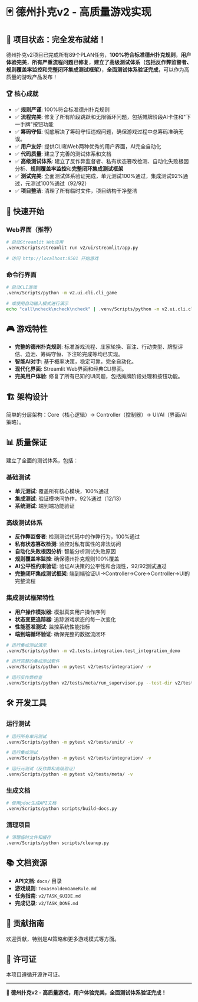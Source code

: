 # 🃏 德州扑克v2 - 高质量游戏实现

## 🎉 项目状态：完全发布就绪！

德州扑克v2项目已完成所有89个PLAN任务，**100%符合标准德州扑克规则**，**用户体验完美**，**所有严重流程问题已修复**，**建立了高级测试体系（包括反作弊监督者、规则覆盖率监控和完整闭环集成测试框架）**，**全面测试体系验证完成**，可以作为高质量的游戏产品发布！

### 🏆 核心成就

- ✅ **规则严谨**: 100%符合标准德州扑克规则
- ✅ **流程完美**: 修复了所有阶段跳跃和无限循环问题，包括摊牌阶段AI卡住和"下一手牌"按钮功能
- ✅ **筹码守恒**: 彻底解决了筹码守恒违规问题，确保游戏过程中总筹码准确无误。
- ✅ **用户友好**: 提供CLI和Web两种优秀的用户界面，AI完全自动化
- ✅ **代码质量**: 建立了完善的测试体系和文档
- ✅ **高级测试体系**: 建立了反作弊监督者、私有状态篡改检测、自动化失败根因分析、**规则覆盖率监控**和**完整闭环集成测试框架**
- ✅ **测试完美**: 全面测试体系验证完成，单元测试100%通过，集成测试92%通过，元测试100%通过（92/92）
- ✅ **项目整洁**: 清理了所有临时文件，项目结构干净整洁

## 🚀 快速开始

### Web界面（推荐）

```bash
# 启动Streamlit Web应用
.venv/Scripts/streamlit run v2/ui/streamlit/app.py

# 访问 http://localhost:8501 开始游戏
```

### 命令行界面

```bash
# 启动CLI游戏
.venv/Scripts/python -m v2.ui.cli.cli_game

# 或使用自动输入模式进行演示
echo "call\ncheck\ncheck\ncheck" | .venv/Scripts/python -m v2.ui.cli.cli_game
```

## 🎮 游戏特性

- **完整的德州扑克规则**: 标准游戏流程、庄家轮换、盲注、行动类型、牌型评估、边池、筹码守恒、下注轮完成等均已实现。
- **智能AI对手**: 基于概率决策，稳定可靠，完全自动化。
- **现代化界面**: Streamlit Web界面和经典CLI界面。
- **完美用户体验**: 修复了所有已知的UI问题，包括摊牌阶段处理和按钮功能。

## 🏗️ 架构设计

简单的分层架构：Core（核心逻辑）-> Controller（控制器）-> UI/AI（界面/AI策略）。

## 📊 质量保证

建立了全面的测试体系，包括：

### 基础测试
- **单元测试**: 覆盖所有核心模块，100%通过
- **集成测试**: 验证模块间协作，92%通过（12/13）
- **系统测试**: 端到端功能验证

### 高级测试体系
- **反作弊监督者**: 检测测试代码中的作弊行为，100%通过
- **私有状态篡改检测**: 监控对私有属性的非法访问
- **自动化失败根因分析**: 智能分析测试失败原因
- **规则覆盖率监控**: 确保德州扑克规则100%覆盖
- **AI公平性约束验证**: 验证AI决策的公平性和合规性，92/92测试通过
- **完整闭环集成测试框架**: 端到端验证UI→Controller→Core→Controller→UI的完整流程

### 集成测试框架特性
- **用户操作模拟器**: 模拟真实用户操作序列
- **状态变更追踪器**: 追踪游戏状态的每一次变化
- **性能基准测试**: 监控系统性能指标
- **端到端循环验证**: 确保完整的数据流闭环

```bash
# 运行集成测试演示
.venv/Scripts/python -m v2.tests.integration.test_integration_demo

# 运行完整的集成测试套件
.venv/Scripts/python -m pytest v2/tests/integration/ -v

# 运行反作弊检查
.venv/Scripts/python v2/tests/meta/run_supervisor.py --test-dir v2/tests
```

## 🛠️ 开发工具

### 运行测试

```bash
# 运行所有单元测试
.venv/Scripts/python -m pytest v2/tests/unit/ -v

# 运行集成测试
.venv/Scripts/python -m pytest v2/tests/integration/ -v

# 运行元测试（反作弊和高级验证）
.venv/Scripts/python -m pytest v2/tests/meta/ -v
```

### 生成文档

```bash
# 使用pdoc生成API文档
.venv/Scripts/python scripts/build-docs.py
```

### 清理项目

```bash
# 清理临时文件和缓存
.venv/Scripts/python scripts/cleanup.py
```

## 📚 文档资源

- **API文档**: `docs/` 目录
- **游戏规则**: `TexasHoldemGameRule.md`
- **任务指南**: `v2/TASK_GUIDE.md`
- **完成记录**: `v2/TASK_DONE.md`

## 🤝 贡献指南

欢迎贡献，特别是AI策略和更多游戏模式等方面。

## 📄 许可证

本项目遵循开源许可证。

---

**🚀 德州扑克v2 - 高质量游戏，用户体验完美，全面测试体系验证完成！** 